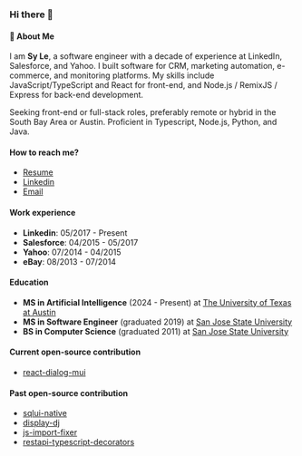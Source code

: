 ### Hi there 👋

#### 💬 About Me
I am **Sy Le**, a software engineer with a decade of experience at LinkedIn, Salesforce, and Yahoo. I built software for CRM, marketing automation, e-commerce, and monitoring platforms. My skills include JavaScript/TypeScript and React for front-end, and Node.js / RemixJS / Express for back-end development.

Seeking front-end or full-stack roles, preferably remote or hybrid in the South Bay Area or Austin. Proficient in Typescript, Node.js, Python, and Java.

#### How to reach me?
- [Resume](https://synle.github.io)
- [Linkedin](https://www.linkedin.com/in/syle1021)
- [Email](mailto:le.nguyen.sy@gmail.com)

#### Work experience
- **Linkedin**: 05/2017 - Present
- **Salesforce**: 04/2015 - 05/2017
- **Yahoo**: 07/2014 - 04/2015
- **eBay**: 08/2013 - 07/2014

#### Education
- **MS in Artificial Intelligence** (2024 - Present) at [The University of Texas at Austin](https://www.utexas.edu)
- **MS in Software Engineer** (graduated 2019) at [San Jose State University](https://www.sjsu.edu)
- **BS in Computer Science** (graduated 2011) at [San Jose State University](https://www.sjsu.edu)

#### Current open-source contribution
- [react-dialog-mui](https://github.com/synle/react-dialog-mui)

#### Past open-source contribution
- [sqlui-native](https://github.com/synle/sqlui-native)
- [display-dj](https://github.com/synle/display-dj)
- [js-import-fixer](https://github.com/synle/js-import-fixer)
- [restapi-typescript-decorators](https://synle.github.io/restapi-typescript-decorators)
